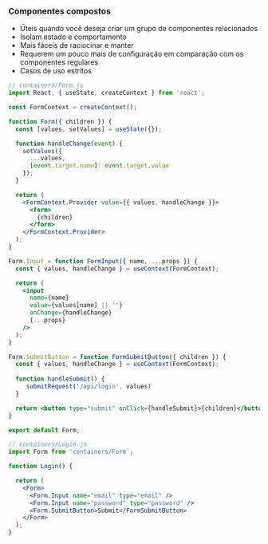 ### Componentes compostos

- Úteis quando você deseja criar um grupo de componentes relacionados
- Isolam estado e comportamento
- Mais fáceis de raciocinar e manter
- Requerem um pouco mais de configuração em comparação com os componentes regulares
- Casos de uso estritos

```jsx
// containers/Form.js
import React, { useState, createContext } from 'react';

const FormContext = createContext();

function Form({ children }) {
  const [values, setValues] = useState({});

  function handleChange(event) {
    setValues({
      ...values,
      [event.target.name]: event.target.value
    });
  }

  return (
    <FormContext.Provider value={{ values, handleChange }}>
      <form>
        {children}
      </form>
    </FormContext.Provider>
  );
}

Form.Input = function FormInput({ name, ...props }) {
  const { values, handleChange } = useContext(FormContext);

  return (
    <input
      name={name}
      value={values[name] || ''}
      onChange={handleChange}
      {...props}
    />
  );
}

Form.SubmitButton = function FormSubmitButton({ children }) {
  const { values, handleChange } = useContext(FormContext);
    
  function handleSubmit() {
     submitRequest('/api/login', values)
  }

  return <button type="submit" onClick={handleSubmit}>{children}</button>;
}

export default Form;

// containers/Login.js
import Form from 'containers/Form';

function Login() {

  return (
    <Form>
      <Form.Input name="email" type="email" />
      <Form.Input name="password" type="password" />
      <Form.SubmitButton>Submit</FormSubmitButton>
    </Form>
  );
}
```